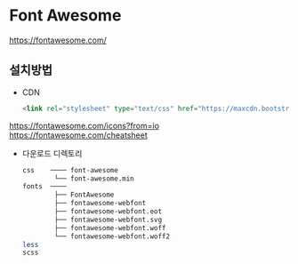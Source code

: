 # Font Awesome

<https://fontawesome.com/>

## 설치방법

- CDN
	```html
	<link rel="stylesheet" type="text/css" href="https://maxcdn.bootstrapcdn.com/font-awesome/4.7.0/css/font-awesome.min.css">
	```

<https://fontawesome.com/icons?from=io>
<https://fontawesome.com/cheatsheet>

    
    
- 다운로드 디렉토리
	```bash
    css    ──── font-awesome
            └── font-awesome.min
    fonts  ────
            ├── FontAwesome
            ├── fontawesome-webfont
            ├── fontawesome-webfont.eot
            ├── fontawesome-webfont.svg
            ├── fontawesome-webfont.woff
            └── fontawesome-webfont.woff2
    less
    scss
    ```


